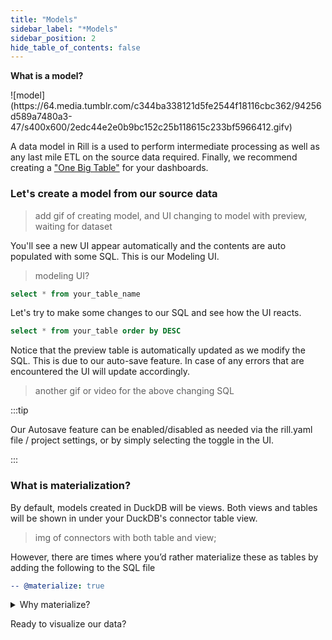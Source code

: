 ```yaml
---
title: "Models"
sidebar_label: "*Models"
sidebar_position: 2
hide_table_of_contents: false
---
```


**What is a model?**
<div className="center-content">
![model](https://64.media.tumblr.com/c344ba338121d5fe2544f18116cbc362/94256d589a7480a3-47/s400x600/2edc44e2e0b9bc152c25b118615c233bf5966412.gifv)
</div>

A data model in Rill is a used to perform intermediate processing as well as any last mile ETL on the source data required. Finally, we recommend creating a <a href="https://docs.rilldata.com/build/models/#one-big-table-and-dashboarding" target="_blank">"One Big Table"</a> for your dashboards.

### Let's create a model from our source data

>add gif of creating model, and UI changing to model with preview, waiting for dataset

You'll see a new UI appear automatically and the contents are auto populated with some SQL. This is our Modeling UI. 
> modeling UI?

```SQL
select * from your_table_name
```

Let's try to make some changes to our SQL and see how the UI reacts.

```SQL
select * from your_table order by DESC
```
Notice that the preview table is automatically updated as we modify the SQL. This is due to our auto-save feature. In case of any errors that are encountered the UI will update accordingly.


> another gif or video for the above changing SQL



:::tip
 
 Our Autosave feature can be enabled/disabled as needed via the rill.yaml file / project settings, or by simply selecting the toggle in the UI.

:::

### What is materialization?

By default, models created in DuckDB will be views. Both views and tables will be shown in under your DuckDB's connector table view.
>img of connectors with both table and view;

However, there are times where you’d rather materialize these as tables by adding the following to the SQL file

```yaml
-- @materialize: true
```
<details>
  <summary>Why materialize?</summary>
  
   You may experience some improved performance materializing SQL views for intermediate models in the case of complex SQL or large data.

    We generally recommend materializing finals models that power dashboards.

    However, you might experience some degradation of modeling experience [auto-save feature] for some specific situations including cross joins.

</details>


Ready to visualize our data?

